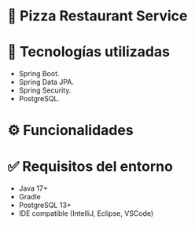 # 🍕 Pizza Restaurant Service

# 🚀 Tecnologías utilizadas
- Spring Boot.
- Spring Data JPA.
- Spring Security.
- PostgreSQL.

# ⚙️ Funcionalidades

# ✅ Requisitos del entorno
  - Java 17+
  - Gradle
  - PostgreSQL 13+
  - IDE compatible (IntelliJ, Eclipse, VSCode)
